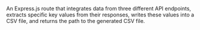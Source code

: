An Express.js route that integrates data from three different API endpoints,
extracts specific key values from their responses, writes these values into a CSV file, and
returns the path to the generated CSV file.

